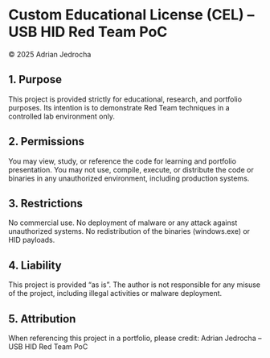 # Custom Educational License (CEL) – USB HID Red Team PoC
© 2025 Adrian Jedrocha

## 1. Purpose

This project is provided strictly for educational, research, and portfolio purposes.
Its intention is to demonstrate Red Team techniques in a controlled lab environment only.

## 2. Permissions

You may view, study, or reference the code for learning and portfolio presentation.
You may not use, compile, execute, or distribute the code or binaries in any unauthorized environment, including production systems.

## 3. Restrictions

No commercial use.
No deployment of malware or any attack against unauthorized systems.
No redistribution of the binaries (windows.exe) or HID payloads.

## 4. Liability

This project is provided “as is”.
The author is not responsible for any misuse of the project, including illegal activities or malware deployment.

## 5. Attribution

When referencing this project in a portfolio, please credit:
Adrian Jedrocha – USB HID Red Team PoC
